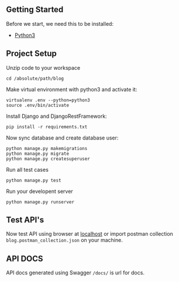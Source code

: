 ## Getting Started

Before we start, we need this to be installed:
- [Python3](https://www.python.org/downloads/)

## Project Setup

Unzip code to your workspace
```
cd /absolute/path/blog
```
Make virtual environment with python3 and activate it:
```
virtualenv .env --python=python3
source .env/bin/activate
```
Install Django and DjangoRestFramework:
```
pip install -r requirements.txt
```
Now sync database and create database user:
```
python manage.py makemigrations
python manage.py migrate
python manage.py createsuperuser
```
Run all test cases
```
python manage.py test
```

Run your developent server
```
python manage.py runserver
```

## Test API's
Now test API using browser at [localhost](http://localhost:8000/) or
import postman collection `blog.postman_collection.json` on your machine.

## API DOCS
API docs generated using Swagger `/docs/` is url for docs.
